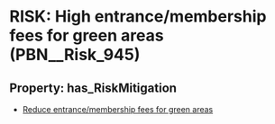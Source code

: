 # RISK: __High entrance/membership fees for green areas__ (PBN__Risk_945)

## Property: has_RiskMitigation

* [Reduce entrance/membership fees for green areas](PBN__RiskMitigation_1314)

